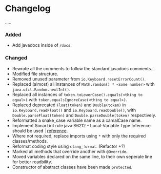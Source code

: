# Changelog

.....

### Added

- Add javadocs inside of `/docs`.

### Changed

- Rewrote all the comments to follow the standard javadocs comments...
- Modified file structure.
- Removed unused parameter from `io.Keyboard.resetErrorCount()`.
- Replaced (almost) all instances of `Math.random() * <some number>` with `java.util.Random.nextInt()`.
- Replaced all instances of `token.toLowerCase().equals(<thing to equal>)` with `token.equalsIgnoreCase(<thing to equal>)`.
- Replaced deprecated `Float(token)` and `Double(token)` in `io.Keyboard.readFloat()` and `io.Keyboard.readDouble()`, with `Double.parseFloat(token)` and `Double.parseDouble(token)` respectively.
- Reformatted a snake_case variable name as a camalCase name.
- Implement SonarLint rule java:S6212 - Local-Variable Type Inference should be used | [reference](https://rules.sonarsource.com/java/type/Code%20Smell/RSPEC-6212?search=Local-Variable%20Type%20Inference%20should%20be%20used).
- Where not required, replace imports using `*` with only the required classes/methods.
- Reformat coding style using `clang_format`. (Refactor +?)
- Marked all methods that override another with `@Override`. 
- Moved variables declared on the same line, to their own seperate line for better readbility.
- Constructor of abstract classes have been made `protected`.
